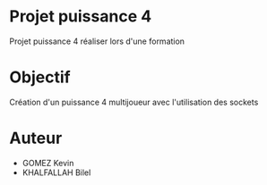 # Projet puissance 4
Projet puissance 4 réaliser lors d'une formation
# Objectif
Création d'un puissance 4 multijoueur avec l'utilisation des sockets
# Auteur
- GOMEZ Kevin
- KHALFALLAH Bilel
